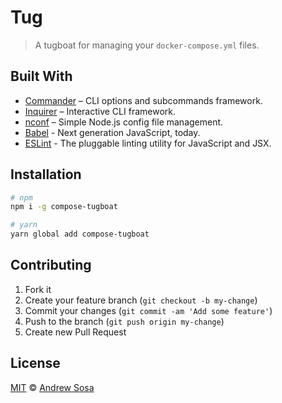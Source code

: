 # Tug
> A tugboat for managing your `docker-compose.yml` files.

## Built With
  - [Commander](https://github.com/tj/commander.js/) – CLI options and subcommands framework.
  - [Inquirer](https://github.com/SBoudrias/Inquirer.js/) – Interactive CLI framework.
  - [nconf](https://github.com/indexzero/nconf) – Simple Node.js config file management.
  - [Babel](https://babeljs.io/) - Next generation JavaScript, today.
  - [ESLint](https://eslint.org/) - The pluggable linting utility for JavaScript and JSX.
  <!-- - [Travis CI](https://travis-ci.org/) – Continuous Integration & Deployment. -->

## Installation
```bash
# npm
npm i -g compose-tugboat

# yarn
yarn global add compose-tugboat
```

## Contributing
1. Fork it
2. Create your feature branch (`git checkout -b my-change`)
3. Commit your changes (`git commit -am 'Add some feature'`)
4. Push to the branch (`git push origin my-change`)
5. Create new Pull Request


## License
[MIT](LICENSE) © [Andrew Sosa](http://andrewsosa.com)
